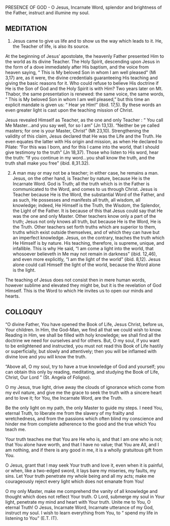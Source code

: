 PRESENCE OF GOD - O Jesus, Incarnate Word, splendor and brightness of the Father, instruct and illumine my soul.

## MEDITATION

1. Jesus came to give us life and to show us the way which leads to it. He, the Teacher of life, is also its source.

At the beginning of Jesus’ apostolate, the heavenly Father presented Him to the world as its divine Teacher. The Holy Spirit, descending upon Jesus in the form of a dove immediately after His baptism, and the voice from heaven saying, “ This is My beloved Son in whom I am well pleased" (Mi 3,17) are, as it were, the divine credentials guaranteeing His teaching and giving the basic reasons for it. Who could refuse to believe His doctrine if He is the Son of God and the Holy Spirit is with Him? Two years later on Mt. Thabor, the same presentation is renewed: the same voice, the same words, “ This is My beloved Son in whom I am well pleased,” but this time an explicit mandate is given us: “ Hear ye Him!” (ibid. 17,5). By these words an even greater light is cast upon the teaching mission of Christ.
 
Jesus revealed Himself as Teacher, as the one and only Teacher : “ You call Me Master...and you say well, for so I am” (Jn 13,13). “Neither be ye called masters; for one is your Master, Christ” (Mt 23,10). Strengthening the validity of this claim, Jesus declared that He was the Life and the Truth. He even equates the latter with His origin and mission, as when He declared to Pilate: “For this was I born, and for this I came into the world, that I should give testimony to the truth” (Jn 18,37). Those who listen to His word, hear the truth: “If you continue in my word...you shall know the truth, and the truth shall make you free” (ibid. 8,31.32).


2. A man may or may not be a teacher; in either case, he remains a man. Jesus, on the other hand, is Teacher by nature, because He is the Incarnate Word. God is Truth; all the truth which is in the Father is communicated to the Word, and comes to us through Christ. Jesus is Teacher because He is the Word, the substantial Word of the Father, and as such, He possesses and manifests all truth, all wisdom, all knowledge; indeed, He Himself is the Truth, the Wisdom, the Splendor, the Light of the Father. It is because of this that Jesus could say that He was the one and only Master. Other teachers know only a part of the truth; Jesus not only knows all truth, but because He is the Word, He is the Truth. Other teachers set forth truths which are superior to them, truths which exist outside themselves, and of which they can have but an imperfect knowledge. Jesus, on the contrary, teaches the truth which He Himself is by nature. His teaching, therefore, is supreme, unique, and infallible. This is why He said, “I am come a light into the world, that whosoever believeth in Me may not remain in darkness” (ibid. 12,46), and even more explicitly, “I am the light of the world” (ibid. 8,12). Jesus alone could call Himself the light of the world, because the Word alone is the light.

The teaching of Jesus does not consist then in mere human words, however sublime and elevated they might be, but it is the revelation of God Himself. This is the Word to which He invites us to open our minds and hearts.

## COLLOQUY

“O divine Father, You have opened the Book of Life, Jesus Christ, before us, Your children. In Him, the God-Man, we find all that we could wish to know. Reading in Him, we shall be filled with holy knowledge; we shall find all the doctrine we need for ourselves and for others. But, O my soul, if you want to be enlightened and instructed, you must not read this Book of Life hastily or superficially, but slowly and attentively; then you will be inflamed with divine love and you will know the truth.

“Above all, O my soul, try to have a true knowledge of God and yourself; you can obtain this only by reading, meditating, and studying the Book of Life, Christ, Our Lord ” (St. Angela of Foligno).

O my Jesus, true light, drive away the clouds of ignorance which come from my evil nature, and give me the grace to seek the truth with a sincere heart and to love it; for You, the Incarnate Word, are the Truth.

Be the only light on my path, the only Master to guide my steps. I need You, eternal Truth, to liberate me from the slavery of my frailty and wretchedness, and from the passions which often blind my conscience and hinder me from complete adherence to the good and the true which You teach me.

Your truth teaches me that You are He who is, and that I am one who is not; that You alone have worth, and that I have no value; that You are All, and I am nothing, and if there is any good in me, it is a wholly gratuitous gift from You.

O Jesus, grant that I may seek Your truth and love it, even when it is painful, or when, like a two-edged sword, it lays bare my miseries, my faults, my sins. Let Your truth penetrate my whole being and all my acts; make me courageously reject every light which does not emanate from You!

O my only Master, make me comprehend the vanity of all knowledge and thought which does not reflect Your truth. O Lord, submerge my soul in Your light, penetrate my mind and heart with Your truth. Unite me to You, O eternal Truth! O Jesus, Incarnate Word, Incarnate utterance of my God, instruct my soul. I wish to learn everything from You, to “ spend my life in listening to You” (E.T. IT).
